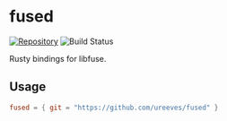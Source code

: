 # fused

[![Repository](https://img.shields.io/badge/github-fused-darkorange?logo=github)](https://github.com/ureeves/fused)
![Build Status](https://github.com/ureeves/fused/workflows/build/badge.svg)

[//]: # ([![Documentation]&#40;https://img.shields.io/badge/docs-fused-orange?logo=rust&#41;]&#40;https://docs.rs/fused/&#41;)

Rusty bindings for libfuse.

## Usage
```toml
fused = { git = "https://github.com/ureeves/fused" }
```
